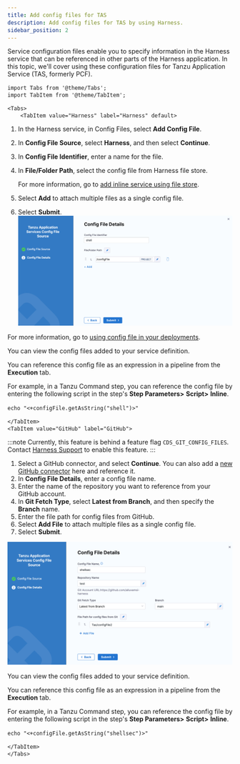 ```yaml
---
title: Add config files for TAS
description: Add config files for TAS by using Harness.
sidebar_position: 2
---
```


Service configuration files enable you to specify information in the Harness service that can be referenced in other parts of the Harness application. In this topic, we'll cover using these configuration files for Tanzu Application Service (TAS, formerly PCF).

```mdx-code-block
import Tabs from '@theme/Tabs';   
import TabItem from '@theme/TabItem';
```
```mdx-code-block
<Tabs>
    <TabItem value="Harness" label="Harness" default>
```
1. In the Harness service, in Config Files, select **Add Config File**.
2. In **Config File Source**, select **Harness**, and then select **Continue**.
3. In **Config File Identifier**, enter a name for the file.
4. In **File/Folder Path**, select the config file from Harness file store. 
   
   For more information, go to [add inline service using file store](/docs/continuous-delivery/x-platform-cd-features/services/add-inline-manifests-using-file-store).
5. Select **Add** to attach multiple files as a single config file.
6. Select **Submit**.
   ![](./static/config-file-harness.png)

For more information, go to [using config file in your deployments](/docs/continuous-delivery/x-platform-cd-features/services/cd-services-config-files/).

You can view the config files added to your service definition.

You can reference this config file as an expression in a pipeline from the **Execution** tab. 

For example, in a Tanzu Command step, you can reference the config file by entering the following script in the step's **Step Parameters>** **Script>** **Inline**. 

`echo "<+configFile.getAsString("shell")>"` 

```mdx-code-block
</TabItem>
<TabItem value="GitHub" label="GitHub">
```
:::note
Currently, this feature is behind a feature flag `CDS_GIT_CONFIG_FILES`. Contact [Harness Support](mailto:support@harness.io) to enable this feature. 
:::

1. Select a GitHub connector, and select **Continue**. You can also add a [new GitHub connector](/docs/platform/connectors/code-repositories/add-a-git-hub-connector/) here and reference it.
2. In **Config File Details**, enter a config file name.
3. Enter the name of the repository you want to reference from your GitHub account.
4. In **Git Fetch Type**, select **Latest from Branch**, and then specify the **Branch** name. 
5. Enter the file path for config files from GitHub. 
6. Select **Add File** to attach multiple files as a single config file.
7. Select **Submit**.
  
  ![](./static/config-file-git.png)

You can view the config files added to your service definition.

You can reference this config file as an expression in a pipeline from the **Execution** tab. 

For example, in a Tanzu Command step, you can reference the config file by entering the following script in the step's **Step Parameters>** **Script>** **Inline**. 

`echo "<+configFile.getAsString("shellsec")>"` 

```mdx-code-block
</TabItem>  
</Tabs>
```








